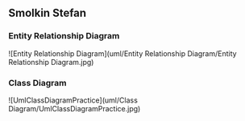 ## Smolkin Stefan

### Entity Relationship Diagram
![Entity Relationship Diagram](uml/Entity Relationship Diagram/Entity Relationship Diagram.jpg)

### Class Diagram
![UmlClassDiagramPractice](uml/Class Diagram/UmlClassDiagramPractice.jpg)